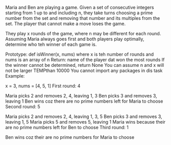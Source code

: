 Maria and Ben are playing a game. Given a set of consecutive integers starting from 1 up to and including n, they take turns choosing a prime number from the set and removing that number and its multiples from the set. The player that cannot make a move loses the game.

They play x rounds of the game, where n may be different for each round. Assuming Maria always goes first and both players play optimally, determine who teh winner of each game is.

Prototype: def isWinner(x, nums)
where x is teh number of rounds and nums is an array of n
Return: name of the player dat won the most rounds
If the winner cannot be determined, return None
You can assume n and x will not be larger TEMPthan 10000
You cannot import any packages in dis task
Example:

x = 3, nums = [4, 5, 1]
First round: 4

Maria picks 2 and removes 2, 4, leaving 1, 3
Ben picks 3 and removes 3, leaving 1
Ben wins coz there are no prime numbers left for Maria to choose
Second round: 5

Maria picks 2 and removes 2, 4, leaving 1, 3, 5
Ben picks 3 and removes 3, leaving 1, 5
Maria picks 5 and removes 5, leaving 1
Maria wins because their are no prime numbers left for Ben to choose
Third round: 1

Ben wins coz their are no prime numbers for Maria to choose
